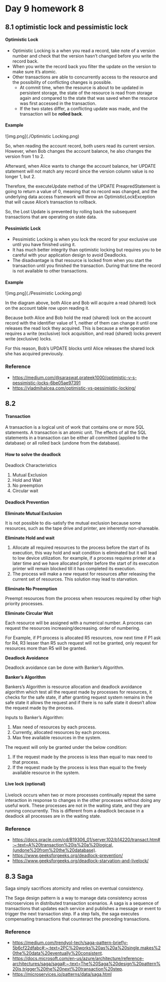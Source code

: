 # Day 9 homework 8

## 8.1 optimistic lock and pessimistic lock
#### Optimistic Lock
* Optimistic Locking is a when you read a record, take note of a version number and check that the version hasn’t changed before you write the record back. 
* When you write the record back you filter the update on the version to make sure it’s atomic.
* Other transactions are able to concurrently access to the resource and the possibility of conflicting changes is possible. 
  * At commit time, when the resource is about to be updated in persistent storage, the state of the resource is read from storage again and compared to the state that was saved when the resource was first accessed in the transaction. 
  * If the two states differ, a conflicting update was made, and the transaction will be **rolled back**.

#### Example
![img.png](./Optimistic Locking.png)

So, when reading the account record, both users read its current version. However, when Bob changes the account balance, he also changes the version from 1 to 2.

Afterward, when Alice wants to change the account balance, her UPDATE statement will not match any record since the version column value is no longer 1, but 2.

Therefore, the executeUpdate method of the UPDATE PreapredStatement is going to return a value of 0, meaning that no record was changed, and the underlying data access framework will throw an OptimisticLockException that will cause Alice’s transaction to rollback.

So, the Lost Update is prevented by rolling back the subsequent transactions that are operating on state data.

#### Pessimistic Lock
* Pessimistic Locking is when you lock the record for your exclusive use until you have finished using it.
* It has much better integrity than optimistic locking but requires you to be careful with your application design to avoid Deadlocks.
* The disadvantage is that resource is locked from when you start the transaction until you finished the transaction. During that time the record is not available to other transactions.

#### Example
![img.png](./Pessimistic Locking.png)

In the diagram above, both Alice and Bob will acquire a read (shared) lock on the account table row upon reading it.

Because both Alice and Bob hold the read (shared) lock on the account record with the identifier value of 1, neither of them can change it until one releases the read lock they acquired. This is because a write operation requires a write (exclusive) lock acquisition, and read (shared) locks prevent write (exclusive) locks.

For this reason, Bob’s UPDATE blocks until Alice releases the shared lock she has acquired previously.

### Reference
* https://medium.com/@saraswat.prateek1000/optimistic-v-s-pessimistic-locks-6be05ae97391
* https://vladmihalcea.com/optimistic-vs-pessimistic-locking/

## 8.2
#### Transaction
A transaction is a logical unit of work that contains one or more SQL statements. A transaction is an atomic unit. The effects of all the SQL statements in a transaction can be either all committed (applied to the database) or all rolled back (undone from the database).

#### How to solve the deadlock
Deadlock Characteristics
1. Mutual Exclusion 
2. Hold and Wait 
3. No preemption 
4. Circular wait
#### Deadlock Prevention
**Eliminate Mutual Exclusion**

It is not possible to dis-satisfy the mutual exclusion because some resources, such as the tape drive and printer, are inherently non-shareable.

**Eliminate Hold and wait**
1. Allocate all required resources to the process before the start of its execution, this way hold and wait condition is eliminated but it will lead to low device utilization. for example, if a process requires printer at a later time and we have allocated printer before the start of its execution printer will remain blocked till it has completed its execution.
2. The process will make a new request for resources after releasing the current set of resources. This solution may lead to starvation.

**Eliminate No Preemption**

Preempt resources from the process when resources required by other high priority processes.

**Eliminate Circular Wait**

Each resource will be assigned with a numerical number. A process can request the resources increasing/decreasing. order of numbering.

For Example, if P1 process is allocated R5 resources, now next time if P1 ask for R4, R3 lesser than R5 such request will not be granted, only request for resources more than R5 will be granted.

**Deadlock Avoidance**

Deadlock avoidance can be done with Banker’s Algorithm.

**Banker’s Algorithm**

Bankers’s Algorithm is resource allocation and deadlock avoidance algorithm which test all the request made by processes for resources, it checks for the safe state, if after granting request system remains in the safe state it allows the request and if there is no safe state it doesn’t allow the request made by the process.

Inputs to Banker’s Algorithm:
1. Max need of resources by each process. 
2. Currently, allocated resources by each process. 
3. Max free available resources in the system.

The request will only be granted under the below condition:
1. If the request made by the process is less than equal to max need to that process. 
2. If the request made by the process is less than equal to the freely available resource in the system.

#### Live lock (optional)
Livelock occurs when two or more processes continually repeat the same interaction in response to changes in the other processes without doing any useful work. These processes are not in the waiting state, and they are running concurrently. This is different from a deadlock because in a deadlock all processes are in the waiting state.

### Reference
* https://docs.oracle.com/cd/B19306_01/server.102/b14220/transact.htm#:~:text=A%20transaction%20is%20a%20logical,(undone%20from%20the%20database).
* https://www.geeksforgeeks.org/deadlock-prevention/
* https://www.geeksforgeeks.org/deadlock-starvation-and-livelock/

## 8.3 Saga
Saga simply sacrifices atomicity and relies on eventual consistency.

The Saga design pattern is a way to manage data consistency across microservices in distributed transaction scenarios. A saga is a sequence of transactions that updates each service and publishes a message or event to trigger the next transaction step. If a step fails, the saga executes compensating transactions that counteract the preceding transactions.

### Reference
* https://medium.com/trendyol-tech/saga-pattern-briefly-5b6cf22dfabc#:~:text=2PC%20works%20as%20a%20single,makes%20the%20data%20eventually%20consistent.
* https://docs.microsoft.com/en-us/azure/architecture/reference-architectures/saga/saga#:~:text=The%20Saga%20design%20pattern%20is,trigger%20the%20next%20transaction%20step.
* https://microservices.io/patterns/data/saga.html